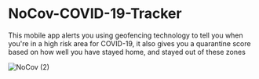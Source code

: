 # NoCov-COVID-19-Tracker
This mobile app alerts you using geofencing technology to tell you when you're in a high risk area for COVID-19, it also gives you a quarantine score based on how well you have stayed home, and stayed out of these zones

![NoCov (2)](https://user-images.githubusercontent.com/67487238/86943643-8c379a80-c0fb-11ea-8ad4-fe36944224fb.png)



